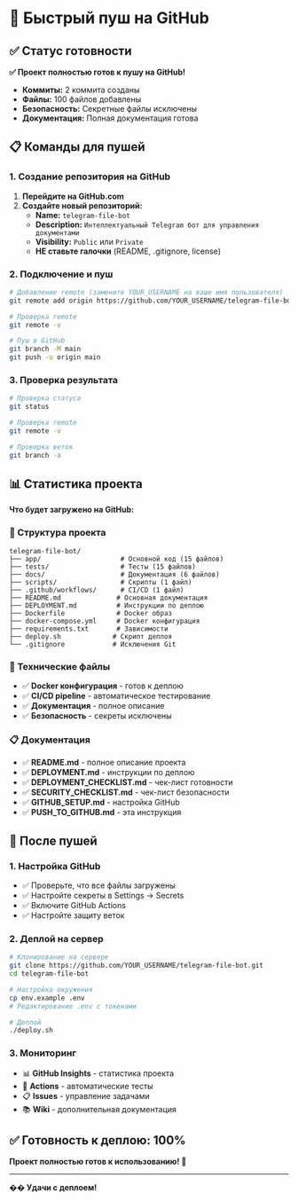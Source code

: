 # 🚀 Быстрый пуш на GitHub

## ✅ Статус готовности

**✅ Проект полностью готов к пушу на GitHub!**

- **Коммиты:** 2 коммита созданы
- **Файлы:** 100 файлов добавлены
- **Безопасность:** Секретные файлы исключены
- **Документация:** Полная документация готова

## 📋 Команды для пушей

### 1. Создание репозитория на GitHub

1. **Перейдите на GitHub.com**
2. **Создайте новый репозиторий:**
   - **Name:** `telegram-file-bot`
   - **Description:** `Интеллектуальный Telegram бот для управления документами`
   - **Visibility:** `Public` или `Private`
   - **НЕ ставьте галочки** (README, .gitignore, license)

### 2. Подключение и пуш

```bash
# Добавление remote (замените YOUR_USERNAME на ваше имя пользователя)
git remote add origin https://github.com/YOUR_USERNAME/telegram-file-bot.git

# Проверка remote
git remote -v

# Пуш в GitHub
git branch -M main
git push -u origin main
```

### 3. Проверка результата

```bash
# Проверка статуса
git status

# Проверка remote
git remote -v

# Проверка веток
git branch -a
```

## 📊 Статистика проекта

**Что будет загружено на GitHub:**

### 📁 Структура проекта
```
telegram-file-bot/
├── app/                    # Основной код (15 файлов)
├── tests/                  # Тесты (15 файлов)
├── docs/                   # Документация (6 файлов)
├── scripts/                # Скрипты (1 файл)
├── .github/workflows/      # CI/CD (1 файл)
├── README.md              # Основная документация
├── DEPLOYMENT.md          # Инструкции по деплою
├── Dockerfile             # Docker образ
├── docker-compose.yml     # Docker конфигурация
├── requirements.txt       # Зависимости
├── deploy.sh             # Скрипт деплоя
└── .gitignore            # Исключения Git
```

### 🔧 Технические файлы
- ✅ **Docker конфигурация** - готов к деплою
- ✅ **CI/CD pipeline** - автоматическое тестирование
- ✅ **Документация** - полное описание
- ✅ **Безопасность** - секреты исключены

### 📋 Документация
- ✅ **README.md** - полное описание проекта
- ✅ **DEPLOYMENT.md** - инструкции по деплою
- ✅ **DEPLOYMENT_CHECKLIST.md** - чек-лист готовности
- ✅ **SECURITY_CHECKLIST.md** - чек-лист безопасности
- ✅ **GITHUB_SETUP.md** - настройка GitHub
- ✅ **PUSH_TO_GITHUB.md** - эта инструкция

## 🎯 После пушей

### 1. Настройка GitHub
- ✅ Проверьте, что все файлы загружены
- ✅ Настройте секреты в Settings → Secrets
- ✅ Включите GitHub Actions
- ✅ Настройте защиту веток

### 2. Деплой на сервер
```bash
# Клонирование на сервере
git clone https://github.com/YOUR_USERNAME/telegram-file-bot.git
cd telegram-file-bot

# Настройка окружения
cp env.example .env
# Редактирование .env с токенами

# Деплой
./deploy.sh
```

### 3. Мониторинг
- 📊 **GitHub Insights** - статистика проекта
- 🔄 **Actions** - автоматические тесты
- 📋 **Issues** - управление задачами
- 📚 **Wiki** - дополнительная документация

## ✅ Готовность к деплою: 100%

**Проект полностью готов к использованию! 🎉**

---

**�� Удачи с деплоем!** 
